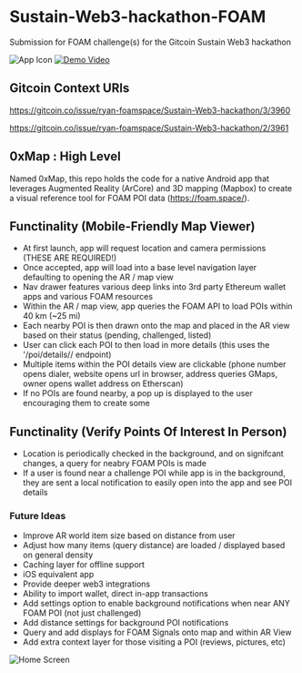 # Sustain-Web3-hackathon-FOAM
Submission for FOAM challenge(s) for the Gitcoin Sustain Web3 hackathon

![App Icon](https://github.com/dhodge229/Sustain-Web3-hackathon-FOAM/blob/master/previews/app_icon.png?raw=true)
[![Demo Video](https://img.youtube.com/vi/Rgc2mX6d-ek/0.jpg)](https://www.youtube.com/watch?v=Rgc2mX6d-ek)

## Gitcoin Context URls
https://gitcoin.co/issue/ryan-foamspace/Sustain-Web3-hackathon/3/3960

https://gitcoin.co/issue/ryan-foamspace/Sustain-Web3-hackathon/2/3961

## 0xMap : High Level
Named 0xMap, this repo holds the code for a native Android app that leverages 
Augmented Reality (ArCore) and 3D mapping (Mapbox) to create a visual reference tool for 
FOAM POI data (https://foam.space/). 

## Functinality (Mobile-Friendly Map Viewer)
- At first launch, app will request location and camera permissions (THESE ARE REQUIRED!)
- Once accepted, app will load into a base level navigation layer defaulting to opening the AR / map view
- Nav drawer features various deep links into 3rd party Ethereum wallet apps and various FOAM resources 
- Within the AR / map view, app queries the FOAM API to load POIs within 40 km (~25 mi) 
- Each nearby POI is then drawn onto the map and placed in the AR view based on their status (pending, challenged, listed)
- User can click each POI to then load in more details (this uses the '/poi/details// endpoint)
- Multiple items within the POI details view are clickable (phone number opens dialer, website opens url in browser, address queries GMaps, owner opens wallet address on Etherscan)
- If no POIs are found nearby, a pop up is displayed to the user encouraging them to create some

## Functinality (Verify Points Of Interest In Person)
- Location is periodically checked in the background, and on signifcant changes, a query for neabry FOAM POIs is made
- If a user is found near a challenge POI while app is in the background, they are sent a local notification to easily open into the app and see POI details


### Future Ideas
- Improve AR world item size based on distance from user
- Adjust how many items (query distance) are loaded / displayed based on general density 
- Caching layer for offline support
- iOS equivalent app
- Provide deeper web3 integrations
- Ability to import wallet, direct in-app transactions
- Add settings option to enable background notifications when near ANY FOAM POI (not just challenged)
- Add distance settings for background POI notifications 
- Query and add displays for FOAM Signals onto map and within AR View
- Add extra context layer for those visiting a POI (reviews, pictures, etc)


![Home Screen](https://github.com/dhodge229/Sustain-Web3-hackathon-FOAM/blob/master/previews/app_nav.jpg?raw=true)
